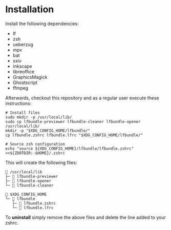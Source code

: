 
# Installation

Install the following dependencies:

- lf
- zsh
- ueberzug
- mpv
- bat
- sxiv
- inkscape
- libreoffice
- GraphicsMagick
- Ghostscript
- ffmpeg

Afterwards, checkout this repository and as a regular user execute these instructions:

```
# Install files
sudo mkdir -p /usr/local/lib/
sudo cp lfbundle-previewer lfbundle-cleaner lfbundle-opener /usr/local/lib/
mkdir -p "$XDG_CONFIG_HOME/lfbundle/"
cp lfbundle.zshrc lfbundle.lfrc "$XDG_CONFIG_HOME/lfbundle/"

# Source zsh configuration
echo "source ${XDG_CONFIG_HOME}/lfbundle/lfbundle.zshrc" >>${ZDOTDIR:-$HOME}/.zshrc
```

This will create the following files:

```
 /usr/local/lib
├─  lfbundle-previewer
├─  lfbundle-opener
└─  lfbundle-cleaner

 $XDG_CONFIG_HOME
└─  lfbundle
   ├─  lfbundle.zshrc
   └─  lfbundle.lfrc
```

To **uninstall** simply remove the above files and delete the line added to your zshrc.

